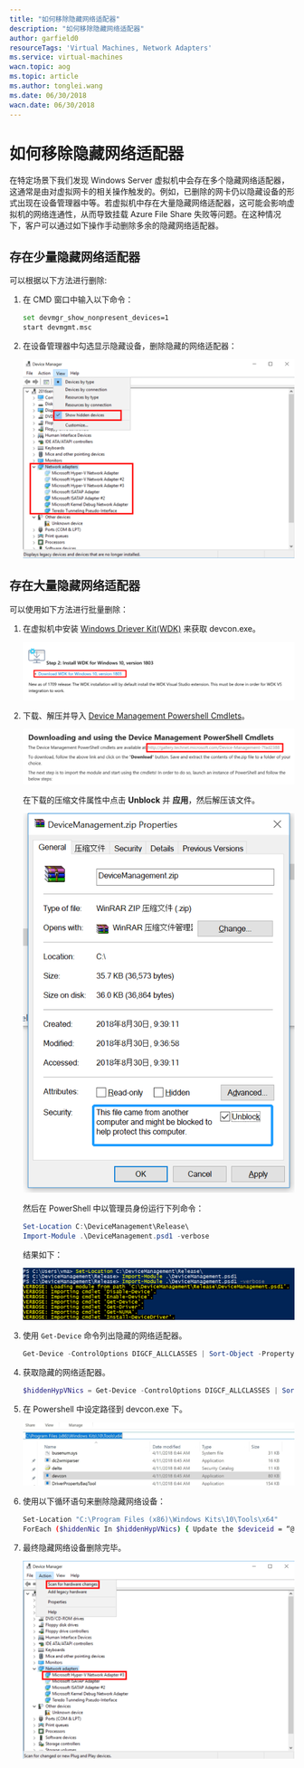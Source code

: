 ```yaml
---
title: "如何移除隐藏网络适配器"
description: "如何移除隐藏网络适配器"
author: garfield0
resourceTags: 'Virtual Machines, Network Adapters'
ms.service: virtual-machines
wacn.topic: aog
ms.topic: article
ms.author: tonglei.wang
ms.date: 06/30/2018
wacn.date: 06/30/2018
---
```


# 如何移除隐藏网络适配器

在特定场景下我们发现 Windows Server 虚拟机中会存在多个隐藏网络适配器，这通常是由对虚拟网卡的相关操作触发的。例如，已删除的网卡仍以隐藏设备的形式出现在设备管理器中等。若虚拟机中存在大量隐藏网络适配器，这可能会影响虚拟机的网络连通性，从而导致挂载 Azure File Share 失败等问题。在这种情况下，客户可以通过如下操作手动删除多余的隐藏网络适配器。

## 存在少量隐藏网络适配器

可以根据以下方法进行删除:

1. 在 CMD 窗口中输入以下命令：

    ```bash
    set devmgr_show_nonpresent_devices=1
    start devmgmt.msc
    ```

2. 在设备管理器中勾选显示隐藏设备，删除隐藏的网络适配器：

    ![01](media/aog-virtual-machines-howto-remove-invisible-network-adapters/01.png)

## 存在大量隐藏网络适配器

可以使用如下方法进行批量删除：

1. 在虚拟机中安装 [Windows Driever Kit(WDK)](https://docs.microsoft.com/zh-cn/windows-hardware/drivers/download-the-wdk#download-iconimagesdownload-installpng-step-2-install-wdk-for-windows-10-version-1803) 来获取 devcon.exe。

    ![02](media/aog-virtual-machines-howto-remove-invisible-network-adapters/02.png)

2. 下载、解压并导入 [Device Management Powershell Cmdlets](https://blogs.technet.microsoft.com/wincat/2012/09/06/device-management-powershell-cmdlets-sample-an-introduction/)。

    ![03](media/aog-virtual-machines-howto-remove-invisible-network-adapters/03.png)

    在下载的压缩文件属性中点击 **Unblock** 并 **应用**，然后解压该文件。

    ![01-added](media/aog-virtual-machines-howto-remove-invisible-network-adapters/01-added.png)

    然后在 PowerShell 中以管理员身份运行下列命令：

    ```PowerShell
    Set-Location C:\DeviceManagement\Release\
    Import-Module .\DeviceManagement.psd1 -verbose
    ```

    结果如下：

    ![04](media/aog-virtual-machines-howto-remove-invisible-network-adapters/04.png)

3. 使用 `Get-Device` 命令列出隐藏的网络适配器。

    ```PowerShell
    Get-Device -ControlOptions DIGCF_ALLCLASSES | Sort-Object -Property Name | Where-Object {($_.IsPresent -eq $false) -and ($_.Name -like “Microsoft Hyper-V Network Adapter*”) } | ft Name, DriverVersion, DriverProvider, IsPresent, HasProblem, InstanceId -AutoSize
    ```

4. 获取隐藏的网络适配器。

    ```PowerShell
    $hiddenHypVNics = Get-Device -ControlOptions DIGCF_ALLCLASSES | Sort-Object -Property Name | Where-Object {($_.IsPresent -eq $false) -and ($_.Name -like “Microsoft Hyper-V Network Adapter*”) }
    ```

5. 在 Powershell 中设定路径到 devcon.exe 下。

    ![05](media/aog-virtual-machines-howto-remove-invisible-network-adapters/05.png)

6. 使用以下循环语句来删除隐藏网络设备：

    ```bash
    Set-Location "C:\Program Files (x86)\Windows Kits\10\Tools\x64"
    ForEach ($hiddenNic In $hiddenHypVNics) { Update the $deviceid = “@" + $hiddenNic.InstanceId; .\devcon.exe /r remove $deviceid }
    ```

7. 最终隐藏网络设备删除完毕。

    ![06](media/aog-virtual-machines-howto-remove-invisible-network-adapters/06.png)
